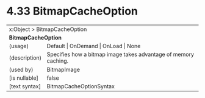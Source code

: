 <html dir="LTR" xmlns:mshelp="http://msdn.microsoft.com/mshelp" xmlns:ddue="http://ddue.schemas.microsoft.com/authoring/2003/5" xmlns:xlink="http://www.w3.org/1999/xlink" xmlns:tool="http://www.microsoft.com/tooltip">

<body>
 <input type="hidden" id="userDataCache" class="userDataStyle">
 <input type="hidden" id="hiddenScrollOffset">
 <img id="dropDownImage" style="display:none; height:0; width:0;" src="../local/drpdown.gif">
 <img id="dropDownHoverImage" style="display:none; height:0; width:0;" src="../local/drpdown_orange.gif">
 <img id="collapseImage" style="display:none; height:0; width:0;" src="../local/collapse.gif">
 <img id="expandImage" style="display:none; height:0; width:0;" src="../local/exp.gif">
 <img id="collapseAllImage" style="display:none; height:0; width:0;" src="../local/collall.gif">
 <img id="expandAllImage" style="display:none; height:0; width:0;" src="../local/expall.gif">
 <img id="copyImage" style="display:none; height:0; width:0;" src="../local/copycode.gif">
 <img id="copyHoverImage" style="display:none; height:0; width:0;" src="../local/copycodeHighlight.gif">
 <div id="header"><h1 class="heading">4.33 BitmapCacheOption</h1></div>

 <div id="mainSection">
 <div id="mainBody">
 <div id="allHistory" class="saveHistory" onsave="saveAll()" onload="loadAll()"></div>
 <p xmlns:wsd="http://wsdev.schemas.microsoft.com/authoring/2008/2" xmlns:msxsl="urn:schemas-microsoft-com:xslt" xmlns:script="urn:script" xmlns:build="urn:build">
 </p>
 <div id="sectionSection0" class="section" name="collapseableSection">
 <content xmlns="http://ddue.schemas.microsoft.com/authoring/2003/5" xmlns:wsd="http://wsdev.schemas.microsoft.com/authoring/2008/2" xmlns:msxsl="urn:schemas-microsoft-com:xslt" xmlns:script="urn:script" xmlns:build="urn:build">
 </content>
 </div>
 <div id="sectionSection1" class="section" name="collapseableSection">
 <content xmlns="http://ddue.schemas.microsoft.com/authoring/2003/5" xmlns:wsd="http://wsdev.schemas.microsoft.com/authoring/2008/2" xmlns:msxsl="urn:schemas-microsoft-com:xslt" xmlns:script="urn:script" xmlns:build="urn:build">
 <table class="ProtocolAuthoredTable" xmlns="">
 <tr><td colspan="2">
<mshelp:link keywords="c0d383e4-fcdb-4546-a06b-81c262fe2a5e" tabindex="0">x:Object</mshelp:link> &gt; <mshelp:link keywords="87c9f854-616a-4404-ab85-a23617032d21" tabindex="0">BitmapCacheOption</mshelp:link> </td>
 </tr>
 <tr><td colspan="2">
 <b>BitmapCacheOption</b> </td>
 </tr>
 <tr><td><div class="indent0">(usage)</div></td>
 <td><mshelp:link keywords="3d1f5372-b44d-409a-8b0c-4653bcebdf32" tabindex="0">Default</mshelp:link> | <mshelp:link keywords="3d1f5372-b44d-409a-8b0c-4653bcebdf32" tabindex="0">OnDemand</mshelp:link> | <mshelp:link keywords="3d1f5372-b44d-409a-8b0c-4653bcebdf32" tabindex="0">OnLoad</mshelp:link> | <mshelp:link keywords="3d1f5372-b44d-409a-8b0c-4653bcebdf32" tabindex="0">None</mshelp:link></td>
 </tr>
 <tr><td><div class="indent0">(description)</div></td>
 <td>Specifies how a bitmap image takes advantage of memory caching.</td>
 </tr>
 <tr><td><div class="indent0">(used by)</div></td>
 <td><mshelp:link keywords="2a5be661-cb0f-4cb2-b08d-db2174130624" tabindex="0">BitmapImage</mshelp:link></td>
 </tr>
 <tr><td><div class="indent0">[is nullable]</div></td>
 <td>false</td>
 </tr>
 <tr><td><div class="indent0">[text syntax]</div></td>
 <td><mshelp:link keywords="3d1f5372-b44d-409a-8b0c-4653bcebdf32" tabindex="0">BitmapCacheOptionSyntax</mshelp:link></td>
 </tr>
</table>
 </content>
 </div>
 <!--[if gte IE 5]>
 <tool:tip element="languageFilterToolTip" avoidmouse="false"/>
 <![endif]-->
 </div>
 <a name="feedback"></a><span></span>
 </div>
</body></html>
